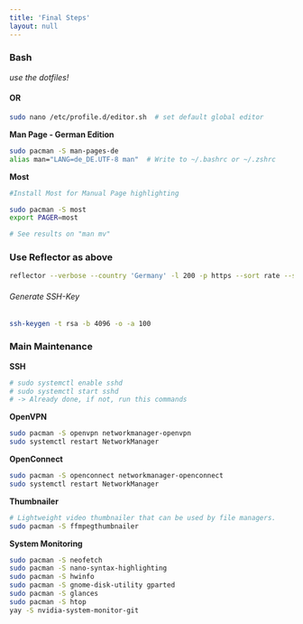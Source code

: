 ```yaml
---
title: 'Final Steps'
layout: null
---
```


### Bash

*use the dotfiles!*

#### OR

```bash
sudo nano /etc/profile.d/editor.sh  # set default global editor
```

**Man Page - German Edition**

```bash
sudo pacman -S man-pages-de
alias man="LANG=de_DE.UTF-8 man"  # Write to ~/.bashrc or ~/.zshrc
```

**Most**

```bash
#Install Most for Manual Page highlighting

sudo pacman -S most
export PAGER=most

# See results on "man mv"
```

### Use Reflector as above

```bash
reflector --verbose --country 'Germany' -l 200 -p https --sort rate --save /etc/pacman.d/mirrorlist
```

###### Generate SSH-Key

```bash
ssh-keygen -t rsa -b 4096 -o -a 100
```

### Main Maintenance

**SSH**

```bash
# sudo systemctl enable sshd
# sudo systemctl start sshd
# -> Already done, if not, run this commands
```

**OpenVPN**

```bash
sudo pacman -S openvpn networkmanager-openvpn
sudo systemctl restart NetworkManager
```

**OpenConnect**

```bash
sudo pacman -S openconnect networkmanager-openconnect
sudo systemctl restart NetworkManager
```

**Thumbnailer**

```bash
# Lightweight video thumbnailer that can be used by file managers.
sudo pacman -S ffmpegthumbnailer  
```

**System Monitoring**

```bash
sudo pacman -S neofetch
sudo pacman -S nano-syntax-highlighting
sudo pacman -S hwinfo
sudo pacman -S gnome-disk-utility gparted
sudo pacman -S glances
sudo pacman -S htop
yay -S nvidia-system-monitor-git
```
